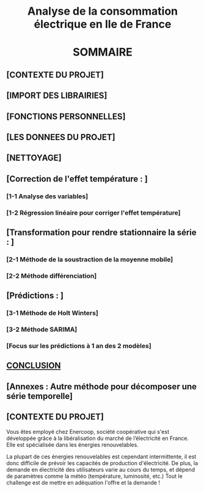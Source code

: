 <h1><center>Analyse de la consommation électrique en Ile de France</center></h1>

# <center>SOMMAIRE</center>
## [CONTEXTE DU PROJET]
## [IMPORT DES LIBRAIRIES]
## [FONCTIONS PERSONNELLES]
## [LES DONNEES DU PROJET]
## [NETTOYAGE]
## [Correction de l'effet température : ]
### [1-1 Analyse des variables]
### [1-2 Régression linéaire pour corriger l'effet température]
## [Transformation pour rendre stationnaire la série : ]
### [2-1 Méthode de la soustraction de la moyenne mobile]
### [2-2 Méthode différenciation]
## [Prédictions : ]
### [3-1 Méthode de Holt Winters]
### [3-2 Méthode SARIMA]
### [Focus sur les prédictions à 1 an des 2 modèles]
## [CONCLUSION](#17)
## [Annexes : Autre méthode pour décomposer une série temporelle]

## [CONTEXTE DU PROJET]
<p>Vous êtes employé chez Enercoop, société coopérative qui s'est développée grâce à la libéralisation du marché de l’électricité en France. Elle est spécialisée dans les énergies renouvelables.</p>

<p>La plupart de ces énergies renouvelables est cependant intermittente, il est donc difficile de prévoir les capacités de production d'électricité. De plus, la demande en électricité des utilisateurs varie au cours du temps, et dépend de paramètres comme la météo (température, luminosité, etc.) Tout le challenge est de mettre en adéquation l'offre et la demande !</p>

